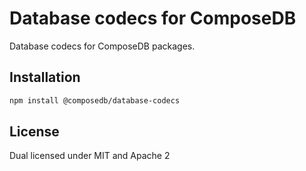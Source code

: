 # Database codecs for ComposeDB

Database codecs for ComposeDB packages.

## Installation

```sh
npm install @composedb/database-codecs
```

## License

Dual licensed under MIT and Apache 2
